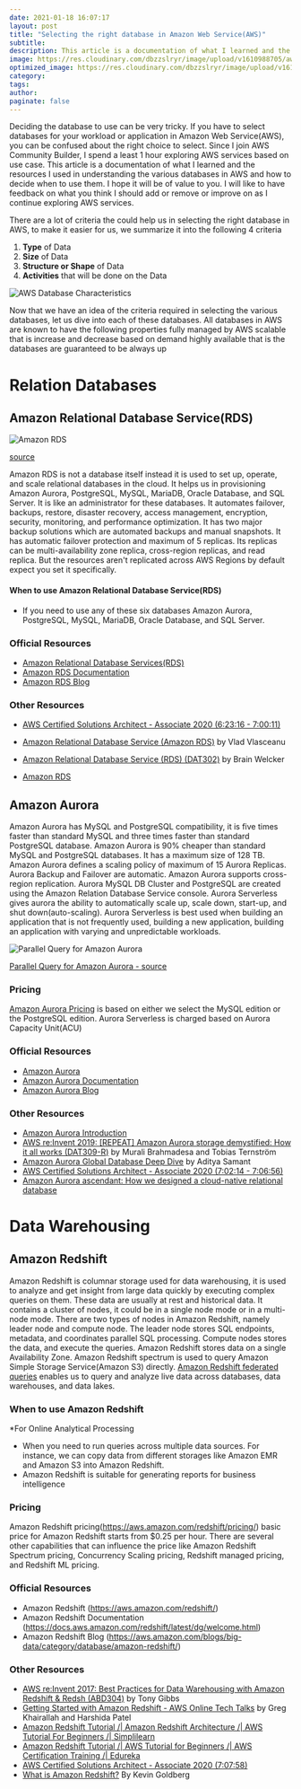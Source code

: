 ```yaml
---
date: 2021-01-18 16:07:17
layout: post
title: "Selecting the right database in Amazon Web Service(AWS)"
subtitle:
description: This article is a documentation of what I learned and the resources I used in understanding the various databases in AWS and how to decide when to use them.
image: https://res.cloudinary.com/dbzzslryr/image/upload/v1610988705/aws_databases/database_characteristics.jpg
optimized_image: https://res.cloudinary.com/dbzzslryr/image/upload/v1610988705/aws_databases/database_characteristics.jpg
category:
tags:
author:
paginate: false
---
```



Deciding the database to use can be very tricky. If you have to select databases for your workload or application in Amazon Web Service(AWS), you can be confused about the right choice to select.  Since I join AWS Community Builder, I spend a least 1 hour exploring AWS services based on use case. This article is a documentation of what I learned and the resources I used in understanding the various databases in AWS and how to decide when to use them. I hope it will be of value to you. I will like to have feedback on what you think I should add or remove or improve on as I continue exploring AWS services.

There are a lot of criteria the could help us in selecting the right database in AWS, to make it easier for us, we summarize it into the following 4 criteria 
1. **Type** of Data
2. **Size** of Data
3. **Structure or Shape** of Data
4. **Activities** that will be done on the Data

![AWS Database Characteristics](https://res.cloudinary.com/dbzzslryr/image/upload/v1610988705/aws_databases/database_characteristics.jpg "AWS Database Characteristics")

Now that we have an idea of the criteria required in selecting the various databases, let us dive into each of these databases. All databases in AWS are known to have the following properties 
fully managed by AWS
scalable that is increase and decrease based on demand 
highly available that is the databases are guaranteed to be always up

# Relation Databases 

## Amazon Relational Database Service(RDS)

![Amazon RDS](https://res.cloudinary.com/dbzzslryr/image/upload/v1610989754/aws_databases/amazon_rds.png "Amazon RDS")

[source](https://www.drilling-aws.de/amazon-rds-preise/)

Amazon RDS is not a database itself instead it is used to set up, operate, and scale relational databases in the cloud. It helps us in provisioning  Amazon Aurora, PostgreSQL, MySQL, MariaDB, Oracle Database, and SQL Server. It is like an administrator for these databases.  It automates failover, backups, restore, disaster recovery, access management, encryption, security, monitoring, and performance optimization.  It has two major backup solutions which are automated backups and manual snapshots. It has automatic failover protection and maximum of 5 replicas. Its replicas can be multi-availability zone replica, cross-region replicas, and read replica. But the resources aren't replicated across AWS Regions by default expect you set it specifically.


#### When to use Amazon Relational Database Service(RDS)
* If you need to use any of these six databases Amazon Aurora, PostgreSQL, MySQL, MariaDB, Oracle Database, and SQL Server.

### Official Resources 
* [Amazon Relational Database Services(RDS)](https://aws.amazon.com/rds/)
* [Amazon RDS Documentation](https://docs.aws.amazon.com/AmazonRDS/latest/UserGuide/Welcome.html) 
* [Amazon RDS Blog](https://aws.amazon.com/blogs/database/category/database/amazon-rds/)


### Other Resources 
* [AWS Certified Solutions Architect - Associate 2020 (6:23:16 - 7:00:11)](https://www.youtube.com/watch?v=Ia-UEYYR44s)

* [Amazon Relational Database Service (Amazon RDS)](https://www.youtube.com/watch?v=igRfulrrYCo) by Vlad Vlasceanu 

* [Amazon Relational Database Service (RDS) (DAT302)](https://www.youtube.com/watch?v=TJxC-B9Q9tQ) by Brain Welcker

* [Amazon RDS](https://docs.datadoghq.com/integrations/amazon_rds/?tab=standard)

## Amazon Aurora

Amazon Aurora has  MySQL and PostgreSQL compatibility, it is five times faster than standard MySQL and three times faster than standard PostgreSQL database. Amazon Aurora is 90% cheaper than standard MySQL and PostgreSQL databases.  It has a maximum size of 128 TB. Amazon Aurora defines a scaling policy of maximum of 15 Aurora Replicas.  Aurora Backup and Failover are automatic. Amazon Aurora supports cross-region replication. Aurora MySQL DB Cluster and PostgreSQL are created using the Amazon Relation Database Service console.
Aurora Serverless gives aurora the ability to automatically scale up, scale down, start-up, and shut down(auto-scaling). Aurora Serverless is best used when building an application that is not frequently used, building a new application, building an application with varying and unpredictable workloads.


![Parallel Query for Amazon Aurora](https://res.cloudinary.com/dbzzslryr/image/upload/v1611030224/aws_databases/aurora_model.png " Parallel Query for Amazon Aurora")

[Parallel Query for Amazon Aurora - source](https://aws.amazon.com/blogs/aws/new-parallel-query-for-amazon-aurora/)

### Pricing
[Amazon Aurora Pricing](https://aws.amazon.com/rds/aurora/pricing/) is based on either we select the MySQL edition or the PostgreSQL edition. 
Aurora Serverless is charged based on Aurora Capacity Unit(ACU)

### Official Resources 
* [Amazon Aurora](https://aws.amazon.com/rds/aurora/) 
* [Amazon Aurora Documentation](https://docs.aws.amazon.com/AmazonRDS/latest/AuroraUserGuide/)
* [Amazon Aurora Blog](https://aws.amazon.com/blogs/database/category/database/amazon-aurora/)

### Other Resources 
* [Amazon Aurora Introduction](https://www.youtube.com/watch?v=ZCt3ctVfGIk)
* [AWS re:Invent 2019: [REPEAT] Amazon Aurora storage demystified: How it all works (DAT309-R)](https://www.youtube.com/watch?v=uaQEGLKtw54) by Murali Brahmadesa  and Tobias Ternström
* [Amazon Aurora Global Database Deep Dive](https://www.youtube.com/watch?v=1vFg1z-2E7Y) by Aditya Samant
* [AWS Certified Solutions Architect - Associate 2020 (7:02:14 - 7:06:56)](https://www.youtube.com/watch?v=Ia-UEYYR44s) 
* [Amazon Aurora ascendant: How we designed a cloud-native relational database](https://www.allthingsdistributed.com/2019/03/Amazon-Aurora-design-cloud-native-relational-database.html)

# Data Warehousing 
## Amazon Redshift  

Amazon Redshift is columnar storage used for data warehousing, it is used to analyze and get insight from large data quickly by executing complex queries on them.  These data are usually at rest and historical data. It contains a cluster of nodes, it could be in a single node mode or in a multi-node mode. There are two types of nodes in Amazon Redshift, namely leader node and compute node. The leader node stores SQL endpoints, metadata, and coordinates parallel SQL processing. Compute nodes stores the data, and execute the queries. Amazon Redshift stores data on a single Availability Zone. Amazon Redshift spectrum is used to query Amazon Simple Storage Service(Amazon S3) directly. [Amazon Redshift federated queries](https://docs.aws.amazon.com/redshift/latest/dg/federated-overview.html) enables us to query and analyze live data across databases, data warehouses, and data lakes. 

### When to use Amazon Redshift
*For Online Analytical Processing
* When you need to run queries across multiple data sources. For instance, we can copy data from different storages like Amazon EMR and Amazon S3 into Amazon Redshift. 
* Amazon Redshift is suitable for generating reports for business intelligence

### Pricing 
Amazon Redshift pricing(https://aws.amazon.com/redshift/pricing/) basic price for Amazon Redshift starts from $0.25 per hour. There are several other capabilities that can influence the price like Amazon Redshift Spectrum pricing, Concurrency Scaling pricing, Redshift managed pricing, and Redshift ML pricing.

### Official Resources 
* Amazon Redshift (https://aws.amazon.com/redshift/)
* Amazon Redshift Documentation (https://docs.aws.amazon.com/redshift/latest/dg/welcome.html) 
* Amazon Redshift Blog (https://aws.amazon.com/blogs/big-data/category/database/amazon-redshift/)

### Other Resources 

* [AWS re:Invent 2017: Best Practices for Data Warehousing with Amazon Redshift & Redsh (ABD304)](https://www.youtube.com/watch?v=Q_K3qH5OYaM) by Tony Gibbs
* [Getting Started with Amazon Redshift - AWS Online Tech Talks](https://www.youtube.com/watch?v=dfo4J5ZhlKI) by Greg Khairallah  and Harshida Patel
* [Amazon Redshift Tutorial /| Amazon Redshift Architecture /| AWS Tutorial For Beginners /| Simplilearn](https://www.youtube.com/watch?v=7bfOllAyxlg)
* [Amazon Redshift Tutorial /| AWS Tutorial for Beginners /| AWS Certification Training /| Edureka](https://www.youtube.com/watch?v=fc5WPKnbam8)
* [AWS Certified Solutions Architect - Associate 2020 (7:07:58)](https://www.youtube.com/watch?v=Ia-UEYYR44s)
* [What is Amazon Redshift?](https://www.sumologic.com/blog/what-is-amazon-redshift/) By Kevin Goldberg



